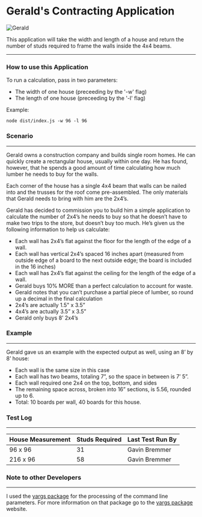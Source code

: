 # Gerald's Contracting Application

![Gerald]

This application will take the width and length of a house and return the number of studs required to frame the walls inside the 4x4 beams.

---

### How to use this Application

To run a calculation, pass in two parameters:

* The width of one house (preceeding by the '-w' flag)
* The length of one house (preceeding by the '-l' flag)

Example:
```
node dist/index.js -w 96 -l 96
```

### Scenario
---

Gerald owns a construction company and builds single room homes. He can quickly create a rectangular house, usually within one day. He has found, however, that he spends a good amount of time calculating how much lumber he needs to buy for the walls.

Each corner of the house has a single 4x4 beam that walls can be nailed into and the trusses for the roof come pre-assembled. The only materials that Gerald needs to bring with him are the 2x4’s.

Gerald has decided to commission you to build him a simple application to calculate the number of 2x4’s he needs to buy so that he doesn’t have to make two trips to the store, but doesn’t buy too much. He’s given us the following information to help us calculate:

- Each wall has 2x4’s flat against the floor for the length of the edge of a wall.
- Each wall has vertical 2x4’s spaced 16 inches apart (measured from outside edge of a board to the next outside edge; the board is included in the 16 inches)
- Each wall has 2x4’s flat against the ceiling for the length of the edge of a wall.
- Gerald buys 10% MORE than a perfect calculation to account for waste.
- Gerald notes that you can’t purchase a partial piece of lumber, so round up a decimal in the final calculation
- 2x4’s are actually 1.5" x 3.5”
- 4x4’s are actually 3.5” x 3.5”
- Gerald only buys 8’ 2x4’s

### Example
---
Gerald gave us an example with the expected output as well, using an 8’ by 8’ house:

- Each wall is the same size in this case
- Each wall has two beams, totaling 7”, so the space in between is 7’ 5”.
- Each wall required one 2x4 on the top, bottom, and sides
- The remaining space across, broken into 16” sections, is 5.56, rounded up to 6.
- Total: 10 boards per wall, 40 boards for this house.

### Test Log
---
| House Measurement | Studs Required | Last Test Run By
| ----------------- | -------------- | ----------------
| 96 x 96           | 31             | Gavin Bremmer
| 216 x 96          | 58             | Gavin Bremmer

### Note to other Developers
---

I used the [yargs package] for the processing of the command line parameters. For more information on that package go to the [yargs package] website.

[yargs package]:(https://www.npmjs.com/package/yargs)
[Gerald]:https://media.gettyimages.com/photos/architect-looking-over-blueprints-picture-id868950880?s=2048x2048#